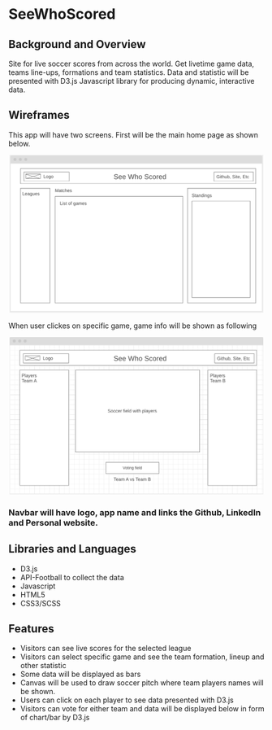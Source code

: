 # SeeWhoScored

## Background and Overview 
Site for live soccer scores from across the world. Get livetime game data, teams line-ups, formations and team statistics.
Data and statistic will be presented with D3.js Javascript library for producing dynamic, interactive data.


## Wireframes

This app will have two screens. 
First will be the main home page as shown below.
<div align="center">
    <img width="500" src="./assets/layout.png">
</div>

When user clickes on specific game, game info will be shown as following
<div align="center">
    <img width="500" src="./assets/layout2.png">
</div>

### Navbar will have logo, app name and links the Github, LinkedIn and Personal website.

## Libraries and Languages

* D3.js
* API-Football to collect the data
* Javascript
* HTML5
* CSS3/SCSS

## Features
* Visitors can see live scores for the selected league
* Visitors can select specific game and see the team formation, lineup and other statistic
* Some data will be displayed as bars 
* Canvas will be used to draw soccer pitch where team players names will be shown. 
* Users can click on each player to see data presented with D3.js 
* Visitors can vote for either team and data will be displayed below in form of chart/bar by D3.js



